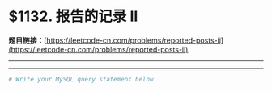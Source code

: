 # $1132. 报告的记录 II

**题目链接：**[https://leetcode-cn.com/problems/reported-posts-ii](https://leetcode-cn.com/problems/reported-posts-ii)

---

<Cards card="leetcode_1132_reported-posts-ii"></Cards>

---

```sh
# Write your MySQL query statement below
```